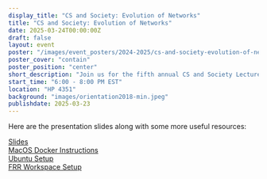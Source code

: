```yaml
---
display_title: "CS and Society: Evolution of Networks"
title: "CS and Society: Evolution of Networks"
date: 2025-03-24T00:00:00Z
draft: false
layout: event
poster: "/images/event_posters/2024-2025/cs-and-society-evolution-of-networks.png"
poster_cover: "contain"
poster_position: "center"
short_description: "Join us for the fifth annual CS and Society Lecture, featuring Patrice Brissette, Distinguished Engineer at Cisco Systems!"
start_time: "6:00 - 8:00 PM EST"
location: "HP 4351"
background: "images/orientation2018-min.jpeg"
publishdate: 2025-03-23
---
```


Here are the presentation slides along with some more useful resources: 

[Slides](/pdfs/2024-2025/cs-and-society-5-evolution-of-networks/CS_and_Society_5_Evolution_Of_Networks.pdf) <br>
[MacOS Docker Instructions](/pdfs/2024-2025/cs-and-society-5-evolution-of-networks/Docker_instructions_MacOS.pdf) <br>
[Ubuntu Setup](/pdfs/2024-2025/cs-and-society-5-evolution-of-networks/Ubuntu_setup.pdf) <br>
[FRR Workspace Setup](/pdfs/2024-2025/cs-and-society-5-evolution-of-networks/FRR_Workspace_Setup_Build.pdf) <br>
